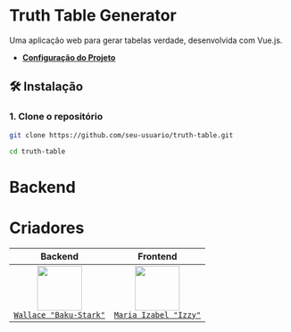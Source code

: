 # Truth Table Generator

Uma aplicação web para gerar tabelas verdade, desenvolvida com Vue.js.

- **[Configuração do Projeto](https://github.com/Baku-Stark/Truth_Table/issues/3)**

## 🛠️ Instalação

### 1. Clone o repositório

```bash
git clone https://github.com/seu-usuario/truth-table.git
```

```bash
cd truth-table
```

# Backend

# Criadores

| Backend  | Frontend |
|:---:|:---:|
|  <img height="80"  src="https://avatars.githubusercontent.com/u/103138773?v=4" />  <br> [`Wallace "Baku-Stark"`](https://github.com/Baku-Stark)  |  <img height="80"  src="https://avatars.githubusercontent.com/u/163025588?v=4" />  <br> [`Maria Izabel "Izzy"`](https://github.com/sparklezzy) |